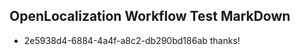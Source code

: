 ## OpenLocalization Workflow Test MarkDown
* 2e5938d4-6884-4a4f-a8c2-db290bd186ab thanks!

<!--HONumber=Aug16_HO1-->



